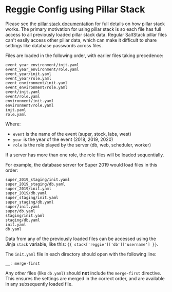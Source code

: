 # Reggie Config using Pillar Stack

Please see the [pillar stack documentation](https://docs.saltstack.com/en/latest/ref/pillar/all/salt.pillar.stack.html)
for full details on how pillar stack works. The primary motivation for using
pillar stack is so each file has full access to all previously loaded pillar
stack data. Regular SaltStack pillar files can't easily access other pillar
data, which can make it difficult to share settings like database passwords
across files.

Files are loaded in the following order, with earlier files taking precedence:

```
event_year_environment/init.yaml
event_year_environment/role.yaml
event_year/init.yaml
event_year/role.yaml
event_environment/init.yaml
event_environment/role.yaml
event/init.yaml
event/role.yaml
environment/init.yaml
environment/role.yaml
init.yaml
role.yaml
```

Where:
* `event` is the name of the event (super, stock, labs, west)
* `year` is the year of the event (2018, 2019, 2020)
* `role` is the role played by the server (db, web, scheduler, worker)

If a server has more than one role, the role files will be loaded sequentially.

For example, the database server for Super 2019 would load files in this order:

```
super_2019_staging/init.yaml
super_2019_staging/db.yaml
super_2019/init.yaml
super_2019/db.yaml
super_staging/init.yaml
super_staging/db.yaml
super/init.yaml
super/db.yaml
staging/init.yaml
staging/db.yaml
init.yaml
db.yaml
```

Data from any of the previously loaded files can be accessed using the Jinja
`stack` variable, like this: `{{ stack['reggie']['db']['username'] }}`.

The `init.yaml` file in each directory should open with the following line:
```
__: merge-first
```

Any _other_ files (like `db.yaml`) should **not** include the `merge-first`
directive. This ensures the settings are merged in the correct order, and
are available in any subsequently loaded file.
